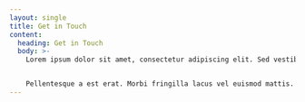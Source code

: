 ```yaml
---
layout: single
title: Get in Touch
content: 
  heading: Get in Touch
  body: >-
    Lorem ipsum dolor sit amet, consectetur adipiscing elit. Sed vestibulum, tortor id maximus viverra, ipsum ipsum feugiat orci, non eleifend nunc enim quis tellus. Phasellus a turpis vitae magna ultricies feugiat nec non eros. Proin quis congue quam. Duis metus risus, tempus et viverra non, vehicula ac libero. Nam rutrum leo felis. Phasellus eget malesuada magna, ut vestibulum dolor. Cras a risus tempus, sagittis magna ut, convallis lectus. Nullam orci diam, maximus in aliquam scelerisque, dapibus sed lorem. Phasellus ultricies nec libero vel tempus. Praesent vitae fringilla justo.


    Pellentesque a est erat. Morbi fringilla lacus vel euismod mattis. Vivamus vel erat faucibus, euismod tortor vitae, ullamcorper sem. Duis commodo, mi consectetur fringilla tempor, turpis mauris molestie nibh, in volutpat tellus ipsum id lacus. Etiam iaculis massa at felis cursus posuere. Cras consequat justo sit amet turpis rutrum vestibulum. Nunc dictum leo ac nulla tempus pharetra. Praesent tincidunt in ante in pretium. Nullam facilisis commodo facilisis. Aliquam quam enim, finibus eu convallis id, porttitor id enim. Proin tincidunt sit amet odio at facilisis. 
---
```

